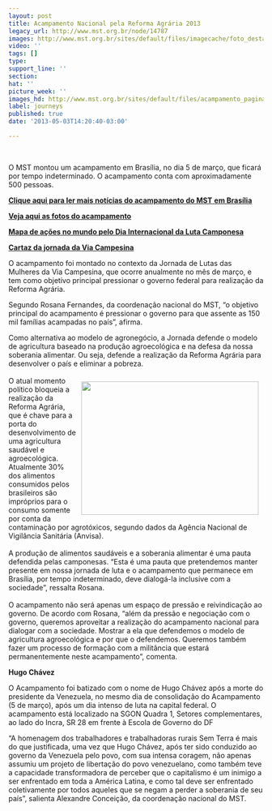```yaml
---
layout: post
title: Acampamento Nacional pela Reforma Agrária 2013
legacy_url: http://www.mst.org.br/node/14787
images: http://www.mst.org.br/sites/default/files/imagecache/foto_destaque/acampamento_pagina.jpg
video: ''
tags: []
type: 
support_line: ''
section: 
hat: ''
picture_week: ''
images_hd: http://www.mst.org.br/sites/default/files/acampamento_pagina.jpg
label: journeys
published: true
date: '2013-05-03T14:20:40-03:00'

---
```

<p>&nbsp;</p><p>O&nbsp;MST&nbsp;montou  um acampamento em  Brasília, no dia 5 de março,  que  ficará por tempo indeterminado. O  acampamento conta com     aproximadamente 500 pessoas.</p> <p><a href="http://www.mst.org.br/taxonomy/term/1190"><strong><strong>Clique aqui para ler mais</strong> notícias do acampamento do MST</strong>&nbsp;<strong>em Brasília</strong></a></p> <p><a href="http://www.flickr.com/photos/acampamentohugochavez/" target="_blank"><strong>Veja aqui as fotos do acampamento<br></strong></a></p> <p><strong><a href="http://www.viacampesina.org/map/17april/map.html" target="_blank">Mapa de ações no mundo pelo Dia Internacional da Luta Camponesa</a></strong></p> <p><a href="http://www.mst.org.br/sites/default/files/VIA%20CAMPESINA%201.png"><strong>Cartaz da jornada da Via Campesina</strong></a></p> <p>O acampamento foi montado no  contexto da Jornada de Lutas das  Mulheres da Via Campesina,  que ocorre  anualmente no mês de março, e  tem como objetivo principal  pressionar o  governo federal para  realização da Reforma Agrária.</p> <p>Segundo   Rosana Fernandes, da coordenação nacional do MST, “o  objetivo  principal  do acampamento é pressionar o governo para que  assente as 150  mil  famílias acampadas no país”, afirma.</p> <p>Como alternativa ao  modelo de agronegócio, a Jornada defende o   modelo de agricultura  baseado na produção agroecológica e na defesa da   nossa soberania  alimentar. Ou seja, defende a realização da Reforma   Agrária para  desenvolver o país e eliminar a pobreza. <br><br><em><img style="margin: 10px; float: right;" src="http://www.mst.org.br/sites/default/files/acampamento%20bsb2.JPG" alt="" height="263" width="350"></em>O  atual  momento  político bloqueia a realização da Reforma Agrária, que é  chave  para a  porta do desenvolvimento de uma agricultura saudável e   agroecológica.  Atualmente 30% dos alimentos consumidos pelos  brasileiros  são  impróprios para o consumo somente por conta da  contaminação por   agrotóxicos, segundo dados da Agência Nacional de  Vigilância Sanitária   (Anvisa).<br><br>A produção de alimentos  saudáveis e a soberania   alimentar é uma pauta defendida pelas  camponesas. “Esta é uma pauta que   pretendemos manter presente em nossa  jornada de luta e o acampamento  que  permanece em Brasília, por tempo  indeterminado, deve dialogá-la   inclusive com a sociedade”, ressalta  Rosana.<br><br>O acampamento não   será apenas um espaço de pressão e  reivindicação ao governo. De acordo   com Rosana, “além da pressão e  negociação com o governo, queremos   aproveitar a realização do  acampamento nacional para dialogar com a   sociedade. Mostrar a ela que  defendemos o modelo de agricultura   agroecológica e por que o  defendemos. Queremos também fazer um processo   de formação com a  militância que estará permanentemente neste   acampamento”, comenta.</p> <p><strong>Hugo Chávez </strong></p> <p>O Acampamento foi batizado com o nome de Hugo Chávez após a morte do  presidente da Venezuela, no mesmo dia de consolidação do Acampamento (5  de março), após um dia intenso de luta na capital federal. O acampamento  está localizado na&nbsp;SGON Quadra 1, Setores complementares, ao lado do  Incra, SR 28 em frente à Escola de Governo do DF</p> <p>“A homenagem dos trabalhadores e trabalhadoras rurais Sem Terra é  mais do que justificada, uma vez que Hugo Chávez, após ter sido  conduzido ao governo da Venezuela pelo povo, com sua intensa coragem,  não apenas assumiu um projeto de libertação do povo venezuelano, como  também teve a capacidade transformadora de perceber que o capitalismo é  um inimigo a ser enfrentado em toda a América Latina, e como tal deve  ser enfrentado coletivamente por todos aqueles que se negam a perder a  soberania de seu país”, salienta Alexandre Conceição, da coordenação  nacional do MST.</p>
